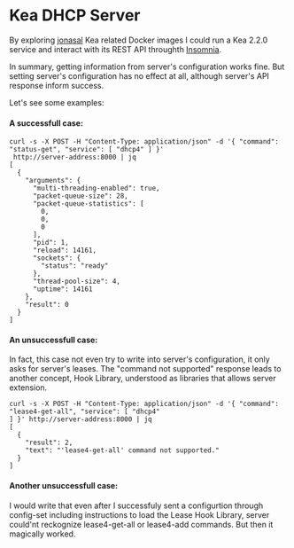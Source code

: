 # Kea DHCP Server

By exploring [jonasal](https://hub.docker.com/u/jonasal) Kea related Docker images I could run a Kea 2.2.0 service and interact with its REST API throughth [Insomnia](https://insomnia.rest/products/insomnia).

In summary, getting information from server's configuration works fine. But setting server's configuration has no effect at all, although server's API response inform success.

Let's see some examples:

#### A successfull case:

```
curl -s -X POST -H "Content-Type: application/json" -d '{ "command": "status-get", "service": [ "dhcp4" ] }'
 http://server-address:8000 | jq
[
  {
    "arguments": {
      "multi-threading-enabled": true,
      "packet-queue-size": 28,
      "packet-queue-statistics": [
        0,
        0,
        0
      ],
      "pid": 1,
      "reload": 14161,
      "sockets": {
        "status": "ready"
      },
      "thread-pool-size": 4,
      "uptime": 14161
    },
    "result": 0
  }
]
```

#### An unsuccessfull case:

In fact, this case not even try to write into server's configuration, it only asks for server's leases. The "command not supported" response leads to another concept, Hook Library, understood as libraries that allows server extension.

```
curl -s -X POST -H "Content-Type: application/json" -d '{ "command": "lease4-get-all", "service": [ "dhcp4"
] }' http://server-address:8000 | jq
[
  {
    "result": 2,
    "text": "'lease4-get-all' command not supported."
  }
]
```

#### Another unsuccessfull case:

I would write that even after I successfuly sent a configurtion through config-set including instructions to load the Lease Hook Library, server could'nt reckognize lease4-get-all or lease4-add commands. But then it magically worked.
```

```